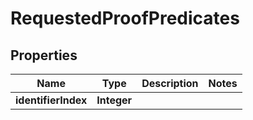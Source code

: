 # RequestedProofPredicates

## Properties
Name | Type | Description | Notes
------------ | ------------- | ------------- | -------------
**identifierIndex** | **Integer** |  | 
